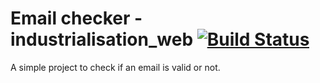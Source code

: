 # Email checker - industrialisation_web [![Build Status](https://travis-ci.org/haas36u/industrialisation_web.svg?branch=master)](https://travis-ci.org/haas36u/industrialisation_web)

A simple project to check if an email is valid or not.